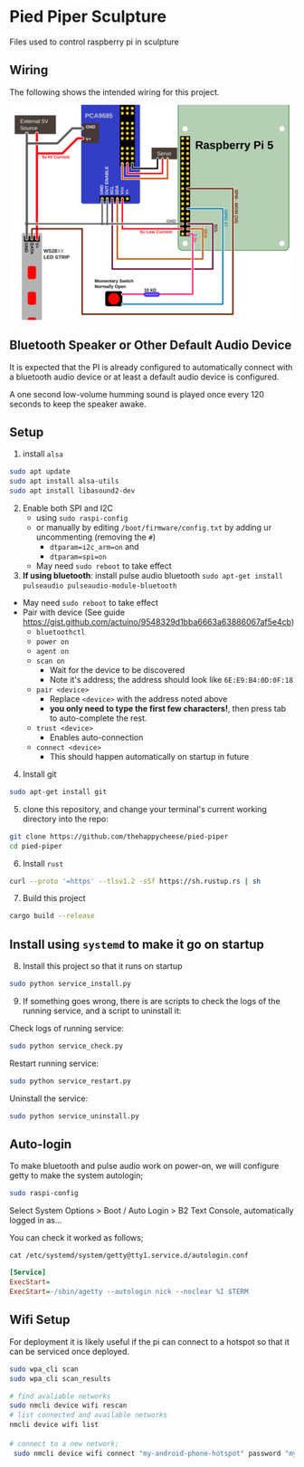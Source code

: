 # Pied Piper Sculpture

Files used to control raspberry pi in sculpture

## Wiring


The following shows the intended wiring for this project.

![wiring diagram](/readme_extras/Wiring%20Diagram.svg)


## Bluetooth Speaker or Other Default Audio Device

It is expected that the PI is already configured to automatically connect with a
bluetooth audio device or at least a default audio device is configured.

A one second low-volume humming sound is played once every 120 seconds to keep
the speaker awake.


## Setup



1. install `alsa`

```bash
sudo apt update
sudo apt install alsa-utils
sudo apt install libasound2-dev
```

2. Enable both SPI and I2C
   - using `sudo raspi-config`
   - or manually by editing `/boot/firmware/config.txt` by adding ur
     uncommenting (removing the `#`)
     - `dtparam=i2c_arm=on` and
     - `dtparam=spi=on`
   - May need `sudo reboot` to take effect
3. **If using bluetooth**: install pulse audio bluetooth
   `sudo apt-get install pulseaudio pulseaudio-module-bluetooth`
  - May need `sudo reboot` to take effect
  - Pair with device (See guide
    https://gist.github.com/actuino/9548329d1bba6663a63886067af5e4cb)
    - `bluetoothctl`
    - `power on`
    - `agent on`
    - `scan on`
      - Wait for the device to be discovered
      - Note it's address; the address should look like `6E:E9:B4:0D:0F:18`
    - `pair <device>`
      - Replace `<device>` with the address noted above
      - **you only need to type the first few characters!**, then press tab to
        auto-complete the rest.
    - `trust <device>`
      - Enables auto-connection
    - `connect <device>`
      - This should happen automatically on startup in future


4. Install git

```bash
sudo apt-get install git
```

5. clone this repository, and change your terminal's current working directory
   into the repo:

```bash
git clone https://github.com/thehappycheese/pied-piper
cd pied-piper
```

6. Install `rust`

```bash
curl --proto '=https' --tlsv1.2 -sSf https://sh.rustup.rs | sh
```

7. Build this project

```bash
cargo build --release
```

## Install using `systemd` to make it go on startup

8. Install this project so that it runs on startup

```bash
sudo python service_install.py
```

9. If something goes wrong, there is are scripts to check the logs of the
   running service, and a script to uninstall it:

Check logs of running service:

```bash
sudo python service_check.py
```

Restart running service:

```bash
sudo python service_restart.py
```

Uninstall the service:

```bash
sudo python service_uninstall.py
```


## Auto-login

To make bluetooth and pulse audio work on power-on, we will configure getty to make the system autologin;

```bash
sudo raspi-config
```

Select System Options > Boot / Auto Login > B2 Text Console, automatically logged in as...

You can check it worked as follows;
```
cat /etc/systemd/system/getty@tty1.service.d/autologin.conf 
```
```ini
[Service]
ExecStart=
ExecStart=-/sbin/agetty --autologin nick --noclear %I $TERM
```


## Wifi Setup

For deployment it is likely useful if the pi can connect to a hotspot so that it
can be serviced once deployed.


```bash
sudo wpa_cli scan
sudo wpa_cli scan_results
```

```bash
# find avaliable networks
sudo nmcli device wifi rescan
# list connected and available networks
nmcli device wifi list

# connect to a new network;
 sudo nmcli device wifi connect "my-android-phone-hotspot" password "my-hotspot-password"
```